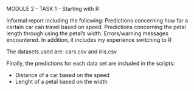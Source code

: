 MODULE 2 - TASK 1 - Starting with R

Informal report including the following: 
Predictions concerning how far a certain car can travel based on speed.
Predictions concerning the petal length through using the petal’s width.
Errors/warning messages encountered.
In addition, it includes my experience switching to R

The datasets used are: cars.csv and iris.csv

Finally, the predictions for each data set are included in the scripts:
- Distance of a car based on the speed
- Lenght of a petal based on the width 
